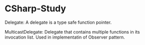 # CSharp-Study



Delegate: A delegate is a type safe function pointer. 

MulticastDelegate: Delegate that contains multiple functions in its invocation list. Used in implementatin of Observer pattern. 
